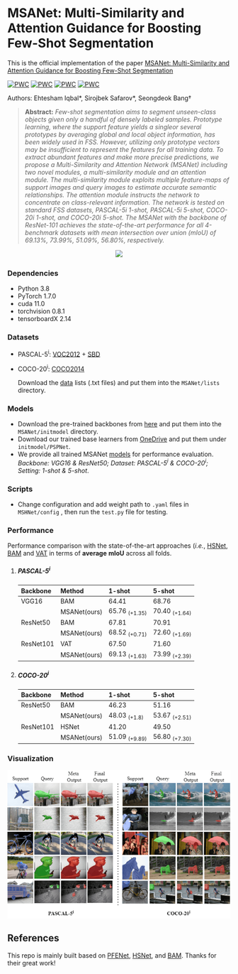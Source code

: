 
# MSANet: Multi-Similarity and Attention Guidance for Boosting Few-Shot Segmentation
This is the official implementation of the paper [MSANet: Multi-Similarity and Attention Guidance for Boosting Few-Shot Segmentation](https://arxiv.org/pdf/2206.09667.pdf)
	
[![PWC](https://img.shields.io/endpoint.svg?url=https://paperswithcode.com/badge/msanet-multi-similarity-and-attention/few-shot-semantic-segmentation-on-coco-20i-1)](https://paperswithcode.com/sota/few-shot-semantic-segmentation-on-coco-20i-1?p=msanet-multi-similarity-and-attention)
[![PWC](https://img.shields.io/endpoint.svg?url=https://paperswithcode.com/badge/msanet-multi-similarity-and-attention/few-shot-semantic-segmentation-on-coco-20i-5)](https://paperswithcode.com/sota/few-shot-semantic-segmentation-on-coco-20i-5?p=msanet-multi-similarity-and-attention)
[![PWC](https://img.shields.io/endpoint.svg?url=https://paperswithcode.com/badge/msanet-multi-similarity-and-attention/few-shot-semantic-segmentation-on-pascal-5i-1)](https://paperswithcode.com/sota/few-shot-semantic-segmentation-on-pascal-5i-1?p=msanet-multi-similarity-and-attention)
[![PWC](https://img.shields.io/endpoint.svg?url=https://paperswithcode.com/badge/msanet-multi-similarity-and-attention/few-shot-semantic-segmentation-on-pascal-5i-5)](https://paperswithcode.com/sota/few-shot-semantic-segmentation-on-pascal-5i-5?p=msanet-multi-similarity-and-attention)

Authors: Ehtesham Iqbal*, Sirojbek Safarov*, Seongdeok Bang†

> **Abstract:** *Few-shot segmentation aims to segment unseen-class objects given only a handful of densely labeled samples. Prototype learning, where the support feature yields a singleor several prototypes by averaging global and local object information, has been widely used in FSS. However, utilizing only prototype vectors may be insufficient to represent the features for all training data. To extract abundant features and make more precise predictions, we propose a Multi-Similarity and Attention Network (MSANet) including two novel modules, a multi-similarity module and an attention module. The multi-similarity module exploits multiple feature-maps of support images and query images to estimate accurate semantic relationships. The attention module instructs the network to concentrate on class-relevant information. The network is tested on standard FSS datasets, PASCAL-5i 1-shot, PASCAL-5i 5-shot, COCO-20i 1-shot, and COCO-20i 5-shot. The MSANet with the backbone of ResNet-101 achieves the state-of-the-art performance for all 4-benchmark datasets with mean intersection over union (mIoU) of 69.13%, 73.99%, 51.09%, 56.80%, respectively.*

<p align="middle">
  <img src="figure/Main.png">
</p>

### Dependencies

- Python 3.8
- PyTorch 1.7.0
- cuda 11.0
- torchvision 0.8.1
- tensorboardX 2.14

### Datasets

- PASCAL-5<sup>i</sup>:  [VOC2012](http://host.robots.ox.ac.uk/pascal/VOC/voc2012/) + [SBD](http://home.bharathh.info/pubs/codes/SBD/download.html)

- COCO-20<sup>i</sup>:  [COCO2014](https://cocodataset.org/#download)

   Download the [data](https://aivkr-my.sharepoint.com/:f:/g/personal/safarov_sirojbek_aiv_ai/EsTvSTPyp_NCq-RIifEAnSMBy8BfNX2iVlfZZ0nSnwi3RQ?e=d3OWUj) lists (.txt files) and put them into the `MSANet/lists` directory.

### Models

- Download the pre-trained backbones from [here](https://aivkr-my.sharepoint.com/:f:/g/personal/safarov_sirojbek_aiv_ai/EnGqMXVD5N5HrNgAKDpx0kUB0xo720V5L0VWRwHvVOKukw?e=90JVzl) and put them into the `MSANet/initmodel` directory. 
- Download our trained base learners from [OneDrive](https://aivkr-my.sharepoint.com/:f:/g/personal/safarov_sirojbek_aiv_ai/EsAKfmsEqp5DmJ4gaiUtRqUB9b256ObgzfVZ-U-R50IlFw?e=z5HIM6) and put them under `initmodel/PSPNet`. 
- We provide all trained MSANet [models](https://aivkr-my.sharepoint.com/:f:/g/personal/safarov_sirojbek_aiv_ai/EjDn3jyTVWFHso3uX8_AgSgBj1y_nB3hQ0wP8RS9aE6Cdw?e=DbT3eH) for performance evaluation. _Backbone: VGG16 & ResNet50; Dataset: PASCAL-5<sup>i</sup> & COCO-20<sup>i</sup>; Setting: 1-shot & 5-shot_.

### Scripts

- Change configuration and add weight path to `.yaml` files in `MSHNet/config` , then run the `test.py` file for testing.

### Performance

Performance comparison with the state-of-the-art approaches (*i.e.*, [HSNet](https://github.com/juhongm999/hsnet), [BAM](https://github.com/chunbolang/BAM) and [VAT](https://github.com/Seokju-Cho/Volumetric-Aggregation-Transformer) in terms of **average** **mIoU** across all folds. 

1. ##### PASCAL-5<sup>i</sup>

   | Backbone  | Method      | 1-shot                   | 5-shot                   |
   | --------  | ----------- | ------------------------ | ------------------------ |
   | VGG16     | BAM         | 64.41                    | 68.76                    |
   |           | MSANet(ours)| 65.76 <sub>(+1.35)</sub> | 70.40 <sub>(+1.64)</sub> |
   | ResNet50  | BAM         | 67.81                    | 70.91                    |
   |           | MSANet(ours)| 68.52 <sub>(+0.71)</sub> | 72.60 <sub>(+1.69)</sub> |
   | ResNet101 | VAT         | 67.50                    | 71.60                    |
   |           | MSANet(ours)| 69.13 <sub>(+1.63)</sub> | 73.99 <sub>(+2.39)</sub> |

2. ##### COCO-20<sup>i</sup>

   | Backbone | Method      | 1-shot                   | 5-shot                   |
   | -------- | ----------- | ------------------------ | ------------------------ |
   | ResNet50 | BAM         | 46.23                    | 51.16                    |
   |          | MSANet(ours)| 48.03 <sub>(+1.8)</sub>  | 53.67 <sub>(+2.51)</sub> |
   | ResNet101| HSNet       | 41.20                    | 49.50                    |
   |          | MSANet(ours)| 51.09 <sub>(+9.89)</sub> | 56.80 <sub>(+7.30)</sub> |
   
 ### Visualization

<p align="middle">
    <img src="figure/visual.png">
</p>



## References

This repo is mainly built based on [PFENet](https://github.com/dvlab-research/PFENet), [HSNet](https://github.com/juhongm999/hsnet), and [BAM](https://github.com/chunbolang/BAM). Thanks for their great work!
